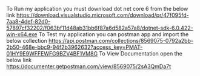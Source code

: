To Run my application you must  download  dot net core 6 from the below link 
https://download.visualstudio.microsoft.com/download/pr/47f095fd-7aa8-4def-82d0-57897cf32202/f063bf11d48ab31bb6f87a6d582a57a8/dotnet-sdk-6.0.422-win-x64.exe
To Test my application  you can postman app and import the below collection
https://api.postman.com/collections/8569075-0792a2bb-2b50-468e-bbc9-94f2b3962632?access_key=PMAT-01HY9E9WFFEWFG9BZV4BF1VM8G
To View Documentation   open the below link 
https://documenter.getpostman.com/view/8569075/2sA3QmDa7t
